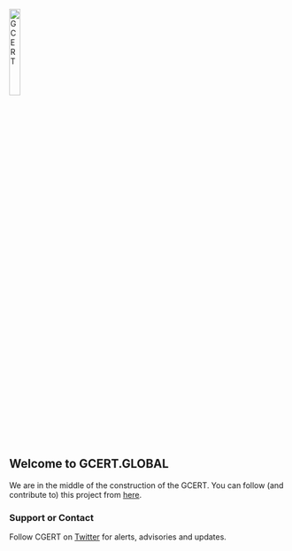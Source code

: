 
<a href="/"><img src="https://gcert.nl/over/GCERT_logo_klein.png" width="20%" height="20%" alt="GCERT" border="0" /></a>

## Welcome to GCERT.GLOBAL

We are in the middle of the construction of the GCERT. 
You can follow (and contribute to) this project from [here](https://github.com/GDI-foundation/GDI.foundation/projects/4).

### Support or Contact
Follow CGERT on [Twitter](https://twitter.com/GDI_CERT) for alerts, advisories and updates.

